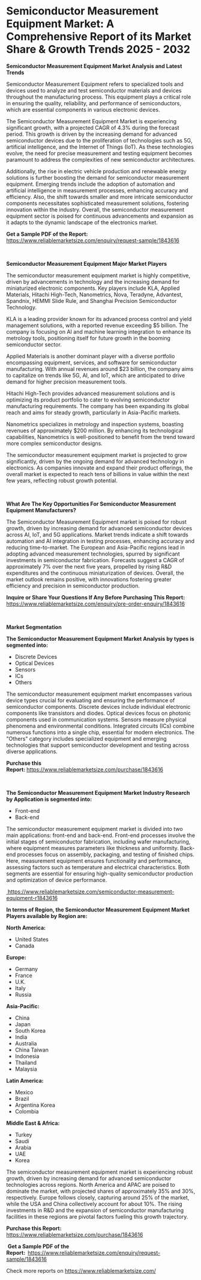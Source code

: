 <p><h1>Semiconductor Measurement Equipment Market: A Comprehensive Report of its Market Share & Growth Trends 2025 - 2032</h1></p><p><strong>Semiconductor Measurement Equipment Market Analysis and Latest Trends</strong></p>
<p><p>Semiconductor Measurement Equipment refers to specialized tools and devices used to analyze and test semiconductor materials and devices throughout the manufacturing process. This equipment plays a critical role in ensuring the quality, reliability, and performance of semiconductors, which are essential components in various electronic devices.</p><p>The Semiconductor Measurement Equipment Market is experiencing significant growth, with a projected CAGR of 4.3% during the forecast period. This growth is driven by the increasing demand for advanced semiconductor devices due to the proliferation of technologies such as 5G, artificial intelligence, and the Internet of Things (IoT). As these technologies evolve, the need for precise measurement and testing equipment becomes paramount to address the complexities of new semiconductor architectures.</p><p>Additionally, the rise in electric vehicle production and renewable energy solutions is further boosting the demand for semiconductor measurement equipment. Emerging trends include the adoption of automation and artificial intelligence in measurement processes, enhancing accuracy and efficiency. Also, the shift towards smaller and more intricate semiconductor components necessitates sophisticated measurement solutions, fostering innovation within the industry. Overall, the semiconductor measurement equipment sector is poised for continuous advancements and expansion as it adapts to the dynamic landscape of the electronics market.</p></p>
<p><strong>Get a Sample PDF of the Report:&nbsp;</strong> <a href="https://www.reliablemarketsize.com/enquiry/request-sample/1843616?utm_campaign=2528&utm_medium=2&utm_source=Github&utm_content=ia&utm_term=06042025&utm_id=semiconductor-measurement-equipment">https://www.reliablemarketsize.com/enquiry/request-sample/1843616</a></p>
<p>&nbsp;</p>
<p><strong>Semiconductor Measurement Equipment Major Market Players</strong></p>
<p><p>The semiconductor measurement equipment market is highly competitive, driven by advancements in technology and the increasing demand for miniaturized electronic components. Key players include KLA, Applied Materials, Hitachi High-Tech, Nanometrics, Nova, Teradyne, Advantest, Spandnix, HEMMI Slide Rule, and Shanghai Precision Semiconductor Technology.</p><p>KLA is a leading provider known for its advanced process control and yield management solutions, with a reported revenue exceeding $5 billion. The company is focusing on AI and machine learning integration to enhance its metrology tools, positioning itself for future growth in the booming semiconductor sector.</p><p>Applied Materials is another dominant player with a diverse portfolio encompassing equipment, services, and software for semiconductor manufacturing. With annual revenues around $23 billion, the company aims to capitalize on trends like 5G, AI, and IoT, which are anticipated to drive demand for higher precision measurement tools.</p><p>Hitachi High-Tech provides advanced measurement solutions and is optimizing its product portfolio to cater to evolving semiconductor manufacturing requirements. The company has been expanding its global reach and aims for steady growth, particularly in Asia-Pacific markets.</p><p>Nanometrics specializes in metrology and inspection systems, boasting revenues of approximately $200 million. By enhancing its technological capabilities, Nanometrics is well-positioned to benefit from the trend toward more complex semiconductor designs.</p><p>The semiconductor measurement equipment market is projected to grow significantly, driven by the ongoing demand for advanced technology in electronics. As companies innovate and expand their product offerings, the overall market is expected to reach tens of billions in value within the next few years, reflecting robust growth potential.</p></p>
<p>&nbsp;</p>
<p><strong>What Are The Key Opportunities For Semiconductor Measurement Equipment Manufacturers?</strong></p>
<p><p>The Semiconductor Measurement Equipment market is poised for robust growth, driven by increasing demand for advanced semiconductor devices across AI, IoT, and 5G applications. Market trends indicate a shift towards automation and AI integration in testing processes, enhancing accuracy and reducing time-to-market. The European and Asia-Pacific regions lead in adopting advanced measurement technologies, spurred by significant investments in semiconductor fabrication. Forecasts suggest a CAGR of approximately 7% over the next five years, propelled by rising R&D expenditures and the continuous miniaturization of devices. Overall, the market outlook remains positive, with innovations fostering greater efficiency and precision in semiconductor production.</p></p>
<p><strong>Inquire or Share Your Questions If Any Before Purchasing This Report:</strong> <a href="https://www.reliablemarketsize.com/enquiry/pre-order-enquiry/1843616?utm_campaign=2528&utm_medium=2&utm_source=Github&utm_content=ia&utm_term=06042025&utm_id=semiconductor-measurement-equipment">https://www.reliablemarketsize.com/enquiry/pre-order-enquiry/1843616</a></p>
<p>&nbsp;</p>
<p><strong>Market Segmentation</strong></p>
<p><strong>The Semiconductor Measurement Equipment Market Analysis by types is segmented into:</strong></p>
<p><ul><li>Discrete Devices</li><li>Optical Devices</li><li>Sensors</li><li>ICs</li><li>Others</li></ul></p>
<p><p>The semiconductor measurement equipment market encompasses various device types crucial for evaluating and ensuring the performance of semiconductor components. Discrete devices include individual electronic components like transistors and diodes. Optical devices focus on photonic components used in communication systems. Sensors measure physical phenomena and environmental conditions. Integrated circuits (ICs) combine numerous functions into a single chip, essential for modern electronics. The "Others" category includes specialized equipment and emerging technologies that support semiconductor development and testing across diverse applications.</p></p>
<p><strong>Purchase this Report:&nbsp;</strong><a href="https://www.reliablemarketsize.com/purchase/1843616?utm_campaign=2528&utm_medium=2&utm_source=Github&utm_content=ia&utm_term=06042025&utm_id=semiconductor-measurement-equipment">https://www.reliablemarketsize.com/purchase/1843616</a></p>
<p>&nbsp;</p>
<p><strong>The Semiconductor Measurement Equipment Market Industry Research by Application is segmented into:</strong></p>
<p><ul><li>Front-end</li><li>Back-end</li></ul></p>
<p><p>The semiconductor measurement equipment market is divided into two main applications: front-end and back-end. Front-end processes involve the initial stages of semiconductor fabrication, including wafer manufacturing, where equipment measures parameters like thickness and uniformity. Back-end processes focus on assembly, packaging, and testing of finished chips. Here, measurement equipment ensures functionality and performance, assessing factors such as temperature and electrical characteristics. Both segments are essential for ensuring high-quality semiconductor production and optimization of device performance.</p></p>
<p><a href="https://www.reliablemarketsize.com/semiconductor-measurement-equipment-r1843616?utm_campaign=2528&utm_medium=2&utm_source=Github&utm_content=ia&utm_term=06042025&utm_id=semiconductor-measurement-equipment">&nbsp;https://www.reliablemarketsize.com/semiconductor-measurement-equipment-r1843616</a></p>
<p><strong>In terms of Region, the Semiconductor Measurement Equipment Market Players available by Region are:</strong></p>
<p>
    <p> <strong> North America: </strong>
        <ul>
            <li>United States</li>
            <li>Canada</li>
        </ul>
        </p> 
    <p> <strong> Europe: </strong>
        <ul>
            <li>Germany</li>
            <li>France</li>
            <li>U.K.</li>
            <li>Italy</li>
            <li>Russia</li>
        </ul>
        </p> 
    <p> <strong> Asia-Pacific: </strong>
        <ul>
            <li>China</li>
            <li>Japan</li>
            <li>South Korea</li>
            <li>India</li>
            <li>Australia</li>
            <li>China Taiwan</li>
            <li>Indonesia</li>
            <li>Thailand</li>
            <li>Malaysia</li>
        </ul>
        </p> 
    <p> <strong> Latin America: </strong>
        <ul>
            <li>Mexico</li>
            <li>Brazil</li>
            <li>Argentina Korea</li>
            <li>Colombia</li>
        </ul>
        </p> 
    <p> <strong> Middle East & Africa: </strong>
        <ul>
            <li>Turkey</li>
            <li>Saudi</li>
            <li>Arabia</li>
            <li>UAE</li>
            <li>Korea</li>
        </ul>
    </p>
    </p>
<p><p>The semiconductor measurement equipment market is experiencing robust growth, driven by increasing demand for advanced semiconductor technologies across regions. North America and APAC are poised to dominate the market, with projected shares of approximately 35% and 30%, respectively. Europe follows closely, capturing around 25% of the market, while the USA and China collectively account for about 10%. The rising investments in R&D and the expansion of semiconductor manufacturing facilities in these regions are pivotal factors fueling this growth trajectory.</p></p>
<p><strong>Purchase this Report: </strong><a href="https://www.reliablemarketsize.com/purchase/1843616?utm_campaign=2528&utm_medium=2&utm_source=Github&utm_content=ia&utm_term=06042025&utm_id=semiconductor-measurement-equipment">https://www.reliablemarketsize.com/purchase/1843616</a></p>
<p>&nbsp;<strong>Get a Sample PDF of the Report:&nbsp;&nbsp;</strong><a href="https://www.reliablemarketsize.com/enquiry/request-sample/1843616?utm_campaign=2528&utm_medium=2&utm_source=Github&utm_content=ia&utm_term=06042025&utm_id=semiconductor-measurement-equipment">https://www.reliablemarketsize.com/enquiry/request-sample/1843616</a></p>
<p><strong></strong></p>
<p>Check more reports on <a href="https://www.reliablemarketsize.com/?utm_campaign=2528&utm_medium=2&utm_source=Github&utm_content=ia&utm_term=06042025&utm_id=semiconductor-measurement-equipment">https://www.reliablemarketsize.com/</a></p>